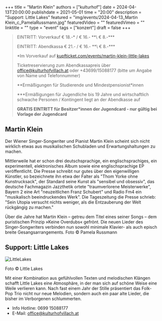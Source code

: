 +++
title = "Martin Klein"
authors = ["kulturhof"]
date = 2024-04-13T20:00:00
publishdate = 2021-05-01
time = "20:00"
description = "Support: Little Lakes"
featured = "img/events/2024-04-13_Martin Klein_c_PamelaRussmann.jpg"
featuredVideo = ""
featuredVimeo = ""
linktitle = ""
type = "event"
tags = ["konzert"]
draft = false
+++

> EINTRITT: Vorverkauf € 18.-\* / € 16.- *\*\ € 8.-\*\*\*
> 
> EINTRITT: Abendkassa € 21.- / € 16.- *\*\ € 8.-\*\*\*
>
> \*Im Vorverkauf auf [kupfticket.com/events/martin-klein-little-lakes](https://kupfticket.com/events/martin-klein-little-lakes)
>
> Ticketreservierung zum Abendkassapreis über office@kulturhofvillach.at oder +43699/15088177 (bitte um Angabe von Name und Telefonnummer) 
> 
> \*\*Ermäßigungen für Studierende und Mindestpensionist\*innen
> 
> \*\*\*Ermäßigungen für Jugendliche bis 19 Jahre und wirtschaftlich schwache Personen / Kontingent liegt an der Abendkasse auf
> 
> **GRATIS EINTRITT für Besitzer\*innen der Jugendcard - nur gültig bei Vorlage der Jugendcard**



## Martin Klein

Der Wiener Singer-Songwriter und Pianist Martin Klein scheint sich nicht wirklich etwas aus musikalischen Schubladen und Erwartungshaltungen zu machen.

Mittlerweile hat er schon drei deutschsprachige, ein englischsprachiges, ein experimentell, elektronisches Album sowie eine englischsprachige EP veröffentlicht. Die Presse schreibt nur gutes über den eigenwilligen Künstler, so bezeichnete ihn etwa der Falter als "Thom Yorke ohne Kunstrucksack", der Standard seine Kunst als "sensibel und obsessiv", das deutsche Fachmagazin Jazzthetik ortete "traumverlorene Meisterwerke", Bayern 2 eine Art "neuzeitlichen Franz Schubert" und Radio Fm4 ein "musikalisch beeindruckendes Werk". Die Tageszeitung die Presse schrieb: "Sein Utopia versucht nichts weniger, als die Entzauberung der Welt rückgängig zu machen."

Über die Jahre hat Martin Klein – getreu dem Titel eines seiner Songs – dem puristischen Prinzip »Keine Overdubs« gefrönt. Die neuen Lieder des Singer-Songwriters verbinden nun sowohl minimale Klavier- als auch episch breite Gesangsarrangements.
Foto © Pamela Russmann

## Support: Little Lakes

![LittleLakes](/img/events/2024-04-13_LittleLakes_c_LittleLakes.jpg)

Foto © Little Lakes

Mit einer Kombination aus gefühlvollen Texten und melodischen Klängen schafft Little Lakes eine Atmosphäre, in der man sich auf schöne Weise eine Weile verlieren kann. Nach fast einem Jahr der Stille präsentiert das Folk-Pop Trio nicht nur neue Melodien, sondern auch ein paar alte Lieder, die bisher im Verborgenen schlummerten.


- Info Hotline: 0699 15088177 
- E-Mail: office@kulturhofvillach.at

